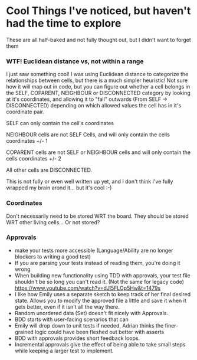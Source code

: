 # Cool Things I've noticed, but haven't had the time to explore
These are all half-baked and not fully thought out, but I didn't want to forget them

### WTF! Euclidean distance vs, not within a range
I just saw something cool! I was using Euclidean distance to categorize the relationships between cells, but there is a much simpler heuristic! Not sure how it will map out in code, but you can figure out whether a cell belongs in the SELF, COPARENT, NEIGHBOUR or DISCONNECTED category by looking at it's coordinates, and allowing it to "fall" outwards (From SELF -> DISCONNECTED) depending on which allowed values the cell has in it's coordinate pair.

SELF can only contain the cell's coordinates

NEIGHBOUR cells are not SELF Cells, and will only contain the cells coordinates +/- 1

COPARENT cells are not SELF or NEIGHBOUR cells and will only contain the cells coordinates +/- 2

All other cells are DISCONNECTED.

This is not fully or even well written up yet, and I don't think I've fully wrapped my brain arond it... but it's cool :-)

### Coordinates
Don't necessarily need to be stored WRT the board. They should be stored WRT other living cells... Or not stored?

### Approvals
 - make your tests more accessible (Language/Ability are no longer blockers to writing a good test)
 - If you are parsing your tests instead of reading them, you're doing it wrong
 - When building new functionality using TDD with approvals, your test file shouldn't be so long you can't read it. (Not the same for legacy code)
 https://www.youtube.com/watch?v=dJl5FLOp5Hw&t=1479s
 - I like how Emily uses a separate sketch to keep track of her final desired state. Allows you to modify the approved file a little and save it when it gets better, even if it isn't all the way there.
 - Random unordered data (Set) doesn't fit nicely with Approvals.
 - BDD starts with user-facing scenarios that can 
 - Emily will drop down to unit tests if needed, Adrian thinks the finer-grained logic could have been fleshed out better with asserts
 - BDD with approvals provides short feedback loops.
 - Incremental approvals give the effect of being able to take small steps while keeping a larger test to implement.

